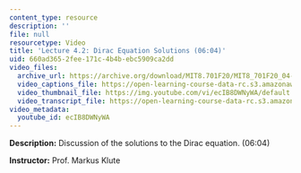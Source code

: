 ```yaml
---
content_type: resource
description: ''
file: null
resourcetype: Video
title: 'Lecture 4.2: Dirac Equation Solutions (06:04)'
uid: 660ad365-2fee-171c-4b4b-ebc5909ca2dd
video_files:
  archive_url: https://archive.org/download/MIT8.701F20/MIT8_701F20_04-02_DiracSolutions_300k.mp4
  video_captions_file: https://open-learning-course-data-rc.s3.amazonaws.com/8-701-introduction-to-nuclear-and-particle-physics-fall-2020/d85ade8a26615445a111d994a8c65c0d_ecIB8DWNyWA.vtt
  video_thumbnail_file: https://img.youtube.com/vi/ecIB8DWNyWA/default.jpg
  video_transcript_file: https://open-learning-course-data-rc.s3.amazonaws.com/8-701-introduction-to-nuclear-and-particle-physics-fall-2020/465354b0efb706d0e2d277da573a195a_ecIB8DWNyWA.pdf
video_metadata:
  youtube_id: ecIB8DWNyWA
---
```


**Description:** Discussion of the solutions to the Dirac equation. (06:04)

**Instructor:** Prof. Markus Klute